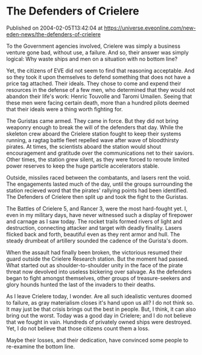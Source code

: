 # The Defenders of Crielere
Published on 2004-02-05T13:42:04 at https://universe.eveonline.com/new-eden-news/the-defenders-of-crielere

To the Government agencies involved, Crielere was simply a business venture gone bad, without use, a failure. And so, their answer was simply logical: Why waste ships and men on a situation with no bottom line?   
  
Yet, the citizens of EVE did not seem to find that reasoning acceptable. And so they took it upon themselves to defend something that does not have a price tag attached. Their ideals. They chose to come and expend their resources in the defense of a few men, who determined that they would not abandon their life's work: Henric Touvolle and Taromi Umailen. Seeing that these men were facing certain death, more than a hundred pilots deemed that their ideals were a thing worth fighting for.   
  
The Guristas came armed. They came in force. But they did not bring weaponry enough to break the will of the defenders that day. While the skeleton crew aboard the Crielere station fought to keep their systems running, a ragtag battle fleet repelled wave after wave of bloodthirsty pirates. At times, the scientists aboard the station would shout encouragement and gratitude over the communications net to their saviors. Other times, the station grew silent, as they were forced to reroute limited power reserves to keep the huge particle accelerators stable.   
  
Outside, missiles raced between the combatants, and lasers rent the void. The engagements lasted much of the day, until the groups surrounding the station recieved word that the pirates' rallying points had been identified. The Defenders of Crielere then split up and took the fight to the Guristas.   
  
The Battles of Crielere 5, and Rancer 3, were the most hard-fought yet. I, even in my military days, have never witnessed such a display of firepower and carnage as I saw today. The rocket trails formed rivers of light and destruction, connecting attacker and target with deadly finality. Lasers flicked back and forth, beautiful even as they rent armor and hull. The steady drumbeat of artillery sounded the cadence of the Gurista's doom.   
  
When the assault had finally been broken, the victorious resumed their guard outside the Crielere Research station. But the moment had passed. What started out as shoulder-to-shoulder unity in the face of the pirate threat now devolved into useless bickering over salvage. As the defenders began to fight amongst themselves, other groups of treasure-seekers and glory hounds hunted the last of the invaders to their deaths.   
  
As I leave Crielere today, I wonder. Are all such idealistic ventures doomed to failure, as gray materialism closes it's hand upon us all? I do not think so. It may just be that crisis brings out the best in people. But, I think, it can also bring out the worst. Today was a good day in Crielere; and I do not believe that we fought in vain. Hundreds of privately owned ships were destroyed. Yet, I do not believe that those citizens count them a loss.   
  
Maybe their losses, and their dedication, have convinced some people to re-examine the bottom line.
